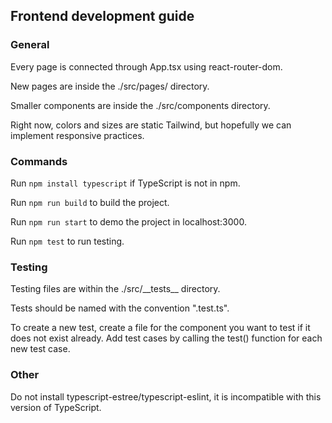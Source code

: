 ## Frontend development guide

### General

Every page is connected through App.tsx using react-router-dom.

New pages are inside the ./src/pages/ directory.

Smaller components are inside the ./src/components directory.

Right now, colors and sizes are static Tailwind, but hopefully we can implement responsive practices.

### Commands

Run `npm install typescript` if TypeScript is not in npm.

Run `npm run build` to build the project.

Run `npm run start` to demo the project in localhost:3000.

Run `npm test` to run testing.

### Testing

Testing files are within the ./src/\_\_tests\_\_ directory.

Tests should be named with the convention "<filename>.test.ts".

To create a new test, create a file for the component you want to test if it does not exist already. Add test cases by calling the test() function for each new test case.

### Other

Do not install typescript-estree/typescript-eslint, it is incompatible with this version of TypeScript.
